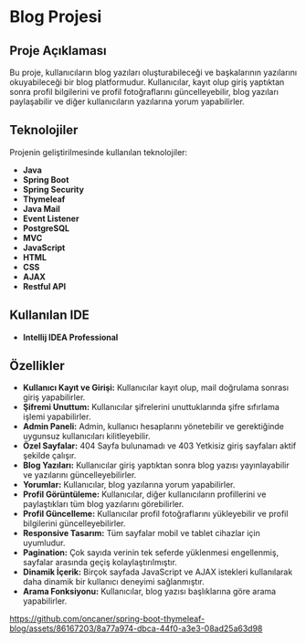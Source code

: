 # Blog Projesi

## Proje Açıklaması

Bu proje, kullanıcıların blog yazıları oluşturabileceği ve başkalarının yazılarını okuyabileceği bir blog platformudur. Kullanıcılar, kayıt olup giriş yaptıktan sonra profil bilgilerini ve profil fotoğraflarını güncelleyebilir, blog yazıları paylaşabilir ve diğer kullanıcıların yazılarına yorum yapabilirler.

## Teknolojiler

Projenin geliştirilmesinde kullanılan teknolojiler:

- **Java**
- **Spring Boot**
- **Spring Security**
- **Thymeleaf**
- **Java Mail**
- **Event Listener**
- **PostgreSQL**
- **MVC**
- **JavaScript**
- **HTML**
- **CSS**
- **AJAX**
- **Restful API**

## Kullanılan IDE

- **Intellij IDEA Professional**

## Özellikler

- **Kullanıcı Kayıt ve Girişi:** Kullanıcılar kayıt olup, mail doğrulama sonrası giriş yapabilirler.
- **Şifremi Unuttum:** Kullanıcılar şifrelerini unuttuklarında şifre sıfırlama işlemi yapabilirler.
- **Admin Paneli:** Admin, kullanıcı hesaplarını yönetebilir ve gerektiğinde uygunsuz kullanıcıları kilitleyebilir.
- **Özel Sayfalar:** 404 Sayfa bulunamadı ve 403 Yetkisiz giriş sayfaları aktif şekilde çalışır.
- **Blog Yazıları:** Kullanıcılar giriş yaptıktan sonra blog yazısı yayınlayabilir ve yazılarını güncelleyebilirler.
- **Yorumlar:** Kullanıcılar, blog yazılarına yorum yapabilirler.
- **Profil Görüntüleme:** Kullanıcılar, diğer kullanıcıların profillerini ve paylaştıkları tüm blog yazılarını görebilirler.
- **Profil Güncelleme:** Kullanıcılar profil fotoğraflarını yükleyebilir ve profil bilgilerini güncelleyebilirler.
- **Responsive Tasarım:** Tüm sayfalar mobil ve tablet cihazlar için uyumludur.
- **Pagination:** Çok sayıda verinin tek seferde yüklenmesi engellenmiş, sayfalar arasında geçiş kolaylaştırılmıştır.
- **Dinamik İçerik:** Birçok sayfada JavaScript ve AJAX istekleri kullanılarak daha dinamik bir kullanıcı deneyimi sağlanmıştır.
- **Arama Fonksiyonu:** Kullanıcılar, blog yazısı başlıklarına göre arama yapabilirler.



https://github.com/oncaner/spring-boot-thymeleaf-blog/assets/86167203/8a77a974-dbca-44f0-a3e3-08ad25a63d98

